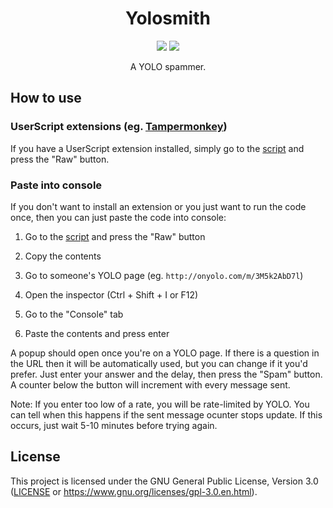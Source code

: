 <h1 align="center">Yolosmith</h1>
<!-- Shields.io Badges -->
<p align="center">
    <a href="https://github.com/MysteryBlokHed/Yolosmith/releases"><img src="https://img.shields.io/github/v/release/MysteryBlokHed/Yolosmith?style=flat-square"></a>
    <a href="#license"><img src="https://img.shields.io/github/license/MysteryBlokHed/Yolosmith?style=flat-square"></a>
</p>
<!-- End of Badges -->
<p align="center">A YOLO spammer.</p>

## How to use

### UserScript extensions (eg. [Tampermonkey](https://www.tampermonkey.net/))

If you have a UserScript extension installed,
simply go to the [script](src/yolosmith.user.js) and press the "Raw" button.

### Paste into console

If you don't want to install an extension or you just want to run the code once,
then you can just paste the code into console:

1. Go to the [script](src/yolosmith.user.js) and press the "Raw" button

2. Copy the contents

3. Go to someone's YOLO page (eg. `http://onyolo.com/m/3M5k2AbD7l`)

4. Open the inspector (Ctrl + Shift + I or F12)

5. Go to the "Console" tab

6. Paste the contents and press enter

A popup should open once you're on a YOLO page. If there is a question in the URL
then it will be automatically used, but you can change if it you'd prefer.
Just enter your answer and the delay, then press the "Spam" button. A counter below
the button will increment with every message sent.

Note: If you enter too low of a rate, you will be rate-limited by YOLO. You can tell
when this happens if the sent message ocunter stops update. If this occurs, just wait
5-10 minutes before trying again.

## License

This project is licensed under the GNU General Public License, Version 3.0
([LICENSE](LICENSE) or <https://www.gnu.org/licenses/gpl-3.0.en.html>).
